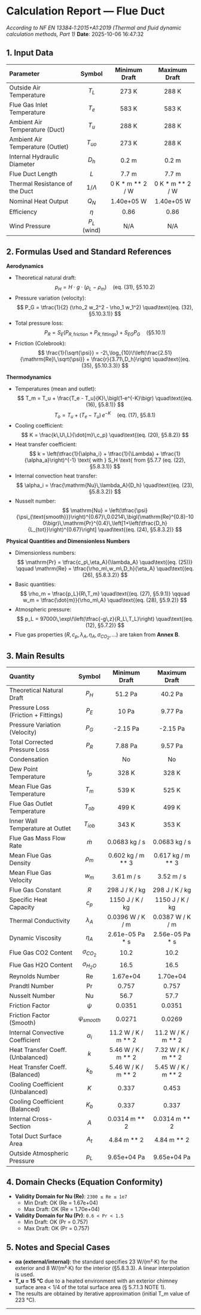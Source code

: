 # Calculation Report — Flue Duct
_According to NF EN 13384‑1:2015+A1:2019 (Thermal and fluid dynamic calculation methods, Part 1)_
**Date**: 2025-10-06 16:47:32

## 1. Input Data
| Parameter | Symbol | Minimum Draft | Maximum Draft |
|:---|:---:|:---:|:---:|
| Outside Air Temperature | $T_L$ | 273 K | 288 K |
| Flue Gas Inlet Temperature | $T_e$ | 583 K | 583 K |
| Ambient Air Temperature (Duct) | $T_u$ | 288 K | 288 K |
| Ambient Air Temperature (Outlet) | $T_{uo}$ | 273 K | 288 K |
| Internal Hydraulic Diameter | $D_h$ | 0.2 m | 0.2 m |
| Flue Duct Length | $L$ | 7.7 m | 7.7 m |
| Thermal Resistance of the Duct | $1/\Lambda$ | 0 K * m ** 2 / W | 0 K * m ** 2 / W |
| Nominal Heat Output | $Q_N$ | 1.40e+05 W | 1.40e+05 W |
| Efficiency | $\eta$ | 0.86 | 0.86 |
| Wind Pressure | $P_L$ (wind) | N/A | N/A |

## 2. Formulas Used and Standard References

**Aerodynamics**
- Theoretical natural draft: $$ p_H = H \cdot g \cdot (\rho_L - \rho_m) \quad\text{(eq. (31), §5.10.2)} $$
- Pressure variation (velocity): $$ P_G = \tfrac{1}{2} (\rho_2 w_2^2 - \rho_1 w_1^2) \quad\text{(eq. (32), §5.10.3.1)} $$
- Total pressure loss: $$ P_R = S_E (P_{R,\text{friction}} + P_{R,\text{fittings}}) + S_{EG} P_G \quad\text{(§5.10.1)} $$
- Friction (Colebrook): $$ \frac{1}{\sqrt{\psi}} = -2\,\log_{10}\!\left(\frac{2.51}{\mathrm{Re}\,\sqrt{\psi}} + \frac{r}{3.71\,D_h}\right) \quad\text{(eq. (35), §5.10.3.3)} $$

**Thermodynamics**
- Temperatures (mean and outlet): $$ T_m = T_u + \frac{T_e - T_u}{K}\,\bigl(1-e^{-K}\bigr) \quad\text{(eq. (16), §5.8.1)} $$ $$ T_o = T_u + (T_e - T_u)\,e^{-K} \quad\text{(eq. (17), §5.8.1)} $$
- Cooling coefficient: $$ K = \frac{k\,U\,L}{\dot{m}\,c_p} \quad\text{(eq. (20), §5.8.2)} $$
- Heat transfer coefficient: $$ k = \left(\tfrac{1}{\alpha_i} + \tfrac{1}{\Lambda} + \tfrac{1}{\alpha_a}\right)^{-1} \text{ with } S_H \text{ from §5.7.7 (eq. (22), §5.8.3.1)} $$
- Internal convection heat transfer: $$ \alpha_i = \frac{\mathrm{Nu}\,\lambda_A}{D_h} \quad\text{(eq. (23), §5.8.3.2)} $$
- Nusselt number: $$ \mathrm{Nu} = \left(\tfrac{\psi}{\psi_{\text{smooth}}}\right)^{0.67}\,0.0214\,\bigl(\mathrm{Re}^{0.8}-100\bigr)\,\mathrm{Pr}^{0.4}\,\left[1+\left(\tfrac{D_h}{L_{tot}}\right)^{0.67}\right] \quad\text{(eq. (24), §5.8.3.2)} $$

**Physical Quantities and Dimensionless Numbers**
- Dimensionless numbers: $$ \mathrm{Pr} = \tfrac{c_p\,\eta_A}{\lambda_A} \quad\text{(eq. (25))} \qquad \mathrm{Re} = \tfrac{\rho_m\,w_m\,D_h}{\eta_A} \quad\text{(eq. (26), §5.8.3.2)} $$
- Basic quantities: $$ \rho_m = \tfrac{p_L}{R\,T_m} \quad\text{(eq. (27), §5.9.1)} \qquad w_m = \tfrac{\dot{m}}{\rho_m\,A} \quad\text{(eq. (28), §5.9.2)} $$
- Atmospheric pressure: $$ p_L = 97000\,\exp\!\left(\tfrac{-g\,z}{R_L\,T_L}\right) \quad\text{(eq. (12), §5.7.2)} $$
- Flue gas properties ($R, c_p, \lambda_A, \eta_A, \sigma_{CO_2}, \dots$) are taken from **Annex B**.

## 3. Main Results
| Quantity | Symbol | Minimum Draft | Maximum Draft |
|:---|:---:|:---:|:---:|
| Theoretical Natural Draft | $P_H$ | 51.2 Pa | 40.2 Pa |
| Pressure Loss (Friction + Fittings) | $P_E$ | 10 Pa | 9.77 Pa |
| Pressure Variation (Velocity) | $P_G$ | -2.15 Pa | -2.15 Pa |
| Total Corrected Pressure Loss | $P_R$ | 7.88 Pa | 9.57 Pa |
| Condensation |  | No | No |
| Dew Point Temperature | $t_p$ | 328 K | 328 K |
| Mean Flue Gas Temperature | $T_m$ | 539 K | 525 K |
| Flue Gas Outlet Temperature | $T_{ob}$ | 499 K | 499 K |
| Inner Wall Temperature at Outlet | $T_{iob}$ | 343 K | 353 K |
| Flue Gas Mass Flow Rate | $\dot{m}$ | 0.0683 kg / s | 0.0683 kg / s |
| Mean Flue Gas Density | $\rho_m$ | 0.602 kg / m ** 3 | 0.617 kg / m ** 3 |
| Mean Flue Gas Velocity | $w_m$ | 3.61 m / s | 3.52 m / s |
| Flue Gas Constant | $R$ | 298 J / K / kg | 298 J / K / kg |
| Specific Heat Capacity | $c_p$ | 1150 J / K / kg | 1150 J / K / kg |
| Thermal Conductivity | $\lambda_A$ | 0.0396 W / K / m | 0.0387 W / K / m |
| Dynamic Viscosity | $\eta_A$ | 2.61e-05 Pa * s | 2.56e-05 Pa * s |
| Flue Gas CO2 Content | $\sigma_{CO_2}$ | 10.2 | 10.2 |
| Flue Gas H2O Content | $\sigma_{H_2O}$ | 16.5 | 16.5 |
| Reynolds Number | $\mathrm{Re}$ | 1.67e+04 | 1.70e+04 |
| Prandtl Number | $\mathrm{Pr}$ | 0.757 | 0.757 |
| Nusselt Number | $\mathrm{Nu}$ | 56.7 | 57.7 |
| Friction Factor | $\psi$ | 0.0351 | 0.0351 |
| Friction Factor (Smooth) | $\psi_{smooth}$ | 0.0271 | 0.0269 |
| Internal Convective Coefficient | $\alpha_i$ | 11.2 W / K / m ** 2 | 11.2 W / K / m ** 2 |
| Heat Transfer Coeff. (Unbalanced) | $k$ | 5.46 W / K / m ** 2 | 7.32 W / K / m ** 2 |
| Heat Transfer Coeff. (Balanced) | $k_b$ | 5.46 W / K / m ** 2 | 5.45 W / K / m ** 2 |
| Cooling Coefficient (Unbalanced) | $K$ | 0.337 | 0.453 |
| Cooling Coefficient (Balanced) | $K_b$ | 0.337 | 0.337 |
| Internal Cross-Section | $A$ | 0.0314 m ** 2 | 0.0314 m ** 2 |
| Total Duct Surface Area | $A_t$ | 4.84 m ** 2 | 4.84 m ** 2 |
| Outside Atmospheric Pressure | $p_L$ | 9.65e+04 Pa | 9.65e+04 Pa |

## 4. Domain Checks (Equation Conformity)
- **Validity Domain for Nu (Re)**: `2300 ≤ Re ≤ 1e7`
  - Min Draft: OK (Re = 1.67e+04)
  - Max Draft: OK (Re = 1.70e+04)
- **Validity Domain for Nu (Pr)**: `0.6 < Pr < 1.5`
  - Min Draft: OK (Pr = 0.757)
  - Max Draft: OK (Pr = 0.757)

## 5. Notes and Special Cases
- **αa (external/internal)**: the standard specifies 23 W/(m²·K) for the exterior and 8 W/(m²·K) for the interior (§5.8.3.3). A linear interpolation is used.
- **T_u = 15 °C** due to a heated environment with an exterior chimney surface area < 1/4 of the total surface area (§ 5.7.1.3 NOTE 1).
- The results are obtained by iterative approximation (initial T_m value of 223 °C).
---
